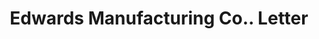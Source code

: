 ---
doi: 10.7916/D8KM0PZB
date_other: '1911'
date_other_textual: '1911'
form: correspondence
genre:
- Letters (correspondence)
name:
- Edwards Manufacturing Co.
object_in_context_url: https://biggert.cul.columbia.edu/items/view/ave_biggert_01251
subject_hierarchical_geographic:
- Cincinnati, Ohio, United States
subject_name:
- Edwards Manufacturing Co.
title: Edwards Manufacturing Co.. Letter
sort_title: Edwards Manufacturing Co.. Letter
call_number: ave_biggert_01251
coordinates:
- 39.1,-84.51666666666667
pid: ave_biggert_01251
identifiers: ave_biggert_01251
thumbnail: https://derivativo-1.library.columbia.edu/iiif/2/ldpd:343140/full/!256,256/0/native.jpg
permalink: /biggert/ave_biggert_01251/
layout: iiif-image-page
---